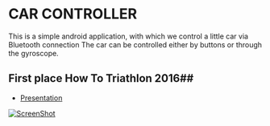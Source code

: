 # CAR CONTROLLER #

This is a simple android application, with which we control a little car via Bluetooth connection The car can be controlled either by buttons or through the gyroscope.

## First place How To Triathlon 2016##


* [Presentation](http://prezi.com/jvet71qyipxl/?utm_campaign=share&utm_medium=copy)

[![ScreenShot](https://i.imgsafe.org/105b06f9ea.png)](https://youtu.be/ym3HKNo2N_o)